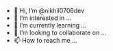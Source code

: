 - 👋 Hi, I’m @nikhil0706dev
- 👀 I’m interested in ...
- 🌱 I’m currently learning ...
- 💞️ I’m looking to collaborate on ...
- 📫 How to reach me ...

<!---
nikhil0706dev/nikhil0706dev is a ✨ special ✨ repository because its `README.md` (this file) appears on your GitHub profile.
You can click the Preview link to take a look at your changes.
--->
